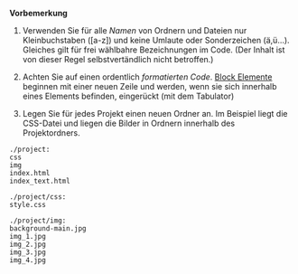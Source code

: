 **Vorbemerkung**


1. Verwenden Sie für alle *Namen* von Ordnern und Dateien nur Kleinbuchstaben ([a-z]) und keine Umlaute oder Sonderzeichen (ä,ü...). Gleiches gilt für frei wählbahre Bezeichnungen im Code. (Der Inhalt ist von dieser Regel selbstvertändlich nicht betroffen.)

2. Achten Sie auf einen ordentlich *formatierten Code*. [Block Elemente](https://developer.mozilla.org/en-US/docs/Web/HTML/Block-level_elements#Elements)
 beginnen mit einer neuen Zeile und werden, wenn sie sich innerhalb eines Elements befinden, eingerückt (mit dem Tabulator)

3. Legen Sie für jedes Projekt einen neuen Ordner an. Im Beispiel liegt die CSS-Datei und liegen die Bilder in Ordnern innerhalb des Projektordners.

```
./project:
css
img
index.html
index_text.html

./project/css:
style.css

./project/img:
background-main.jpg
img_1.jpg
img_2.jpg
img_3.jpg
img_4.jpg
```
  
